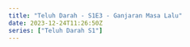 ```yaml
---
title: "Teluh Darah - S1E3 - Ganjaran Masa Lalu"
date: 2023-12-24T11:26:50Z
series: ["Teluh Darah S1"]
---
```



<mux-player stream-type="on-demand"
  src="https://kp3d-my.sharepoint.com/personal/ryoo_kp3d_onmicrosoft_com/_layouts/15/download.aspx?share=ESXRYVkpIStAo-sSLojuprcBoPlTmEYTo5TrAWk_p-vFog" prefer-playback="mse" controls>
  </mux-player>
  
  
  <script src="https://cdn.jsdelivr.net/npm/@mux/mux-player"></script>
  
 <script type="application/ld+json">
 {
  "@context": "https://schema.org/",
  "@type": "VideoObject",
  "name": "Teluh Darah - S1E3 - Ganjaran Masa Lalu",
  "contentUrl": "https://stream.mux.com/lilEW1SlLpNPHckW82qW6i02RRj36GhKQOh4K01Sy1TKo.m3u8",
  "thumbnailUrl": "https://www.themoviedb.org/t/p/original/zwsJRRmVozVZ1tDs8buIs97pCqm.jpg?width=314&fit_mode=preserve&time=25",
  "uploadDate": "2023-12-24T11:26:42Z,
}

</script>